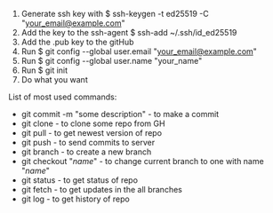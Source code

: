 1. Generate ssh key with $ ssh-keygen -t ed25519 -C "your_email@example.com"
1. Add the key to the ssh-agent $ ssh-add ~/.ssh/id_ed25519
1. Add the .pub key to the gitHub
1. Run $ git config --global user.email "your_email@example.com"
1. Run $ git config --global user.name "your_name"
1. Run $ git init
1. Do what you want

List of most used commands:
* git commit -m "some description" - to make a commit
* git clone - to clone some repo from GH
* git pull - to get newest version of repo
* git push - to send commits to server
* git branch - to create a new branch
* git checkout "_name_" - to change current branch to one with name "_name_"
* git status - to get status of repo
* git fetch - to get updates in the all branches
* git log - to get history of repo
